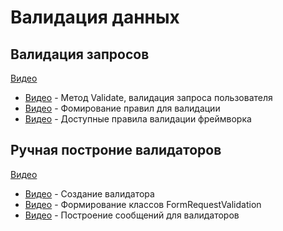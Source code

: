 # Валидация данных

## Валидация запросов

[Видео](https://youtu.be/9Y2VpUcsf34)

* [Видео](https://youtu.be/9Y2VpUcsf34?t=7m8s) - Метод Validate, валидация запроса пользователя
* [Видео](https://youtu.be/9Y2VpUcsf34?t=10m40s) - Фомирование правил для валидации
* [Видео](https://youtu.be/9Y2VpUcsf34?t=24m17s) - Доступные правила валидации фреймворка

## Ручная построние валидаторов

[Видео](https://youtu.be/SuFx4G4oJUA)

* [Видео](https://youtu.be/SuFx4G4oJUA?t=43s) - Создание валидатора
* [Видео](https://youtu.be/SuFx4G4oJUA?t=19m22s) - Формирование классов FormRequestValidation
* [Видео](https://youtu.be/9TsAkIUUFsE) - Построение сообщений для валидаторов



